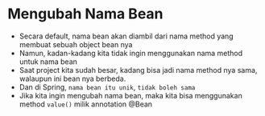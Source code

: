 # Mengubah Nama Bean

- Secara default, nama bean akan diambil dari nama method yang membuat sebuah object bean nya
- Namun, kadan-kadang kita tidak ingin menggunakan nama method untuk nama bean
- Saat project kita sudah besar, kadang bisa jadi nama method nya sama, walaupun ini bean nya berbeda.
- Dan di Spring, `nama bean itu unik`, `tidak boleh sama`
- Jika kita ingin mengubah nama bean, maka kita bisa menggunakan method `value()` milik annotation @Bean